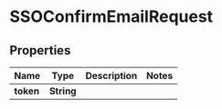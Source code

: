 

# SSOConfirmEmailRequest


## Properties

| Name | Type | Description | Notes |
|------------ | ------------- | ------------- | -------------|
|**token** | **String** |  |  |




